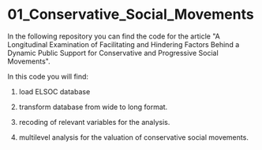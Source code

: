# 01_Conservative_Social_Movements

In the following repository you can find the code for the article "A Longitudinal Examination of Facilitating and Hindering Factors Behind a Dynamic Public Support for Conservative and Progressive Social Movements".

In this code you will find:

1. load ELSOC database

2. transform database from wide to long format.

3. recoding of relevant variables for the analysis.

4. multilevel analysis for the valuation of conservative social movements.
